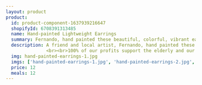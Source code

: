 ```yaml
---
layout: product
product:
  id: product-component-1637939216647
  shopifyId: 6708391313485
  name: Hand-painted Lightweight Earrings
  summary: Fernando, hand painted these beautiful, colorful, vibrant earrings
  description: A friend and local artist, Fernando, hand painted these beautiful, colorful, vibrant earrings. Because they are each hand painted, they are all unique. Very lightweight. When you purchase these, you support Fernando, too! 
               <br><br>100% of our profits support the elderly and our programs at Cosechando Felicidad Inc. including our feeding program for the elderly."
  img: hand-painted-earrings-1.jpg
  imgs: ['hand-painted-earrings-1.jpg', 'hand-painted-earrings-2.jpg', 'hand-painted-earrings-3.jpg', 'hand-painted-earrings-4.jpg', ]
  price: 12
  meals: 12
---
```

